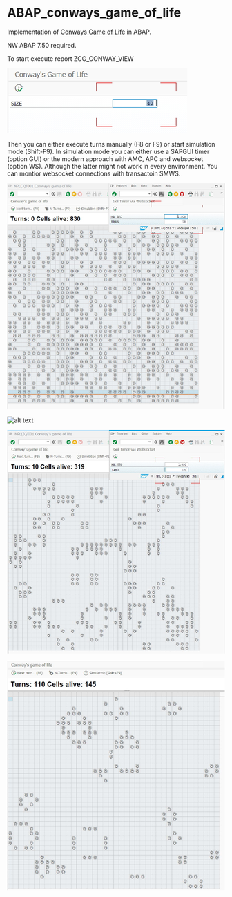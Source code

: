 ﻿# ABAP_conways_game_of_life

Implementation of [Conways Game of Life](https://en.wikipedia.org/wiki/Conway%27s_Game_of_Life) in ABAP. 

NW ABAP 7.50 required.

To start execute report ZCG_CONWAY_VIEW

![Start screen](/mimes/start_screen.jpg?raw=true "Start screen")

Then you can either execute turns manually (F8 or F9) or start simulation mode (Shift-F9).
In simulation mode you can either use a SAPGUI timer (option GUI) or the modern approach with AMC, APC and websocket (option WS). Although the latter might not work in every environment. You can montior websocket connections with transactoin SMWS.

![Init](/mimes/gol_with_websocket_timer.jpg?raw=true "Init")

![alt text](image.png)

![After 10 turns](/mimes/gol_after_10_turns.jpg?raw=true "After 10 turns")

![After 110 turns](/mimes/gol_after_110_turns.jpg?raw=true "After 110 turns")
